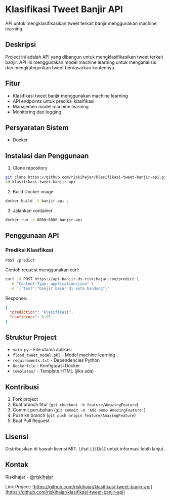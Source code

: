 # Klasifikasi Tweet Banjir API

API untuk mengklasifikasikan tweet terkait banjir menggunakan machine learning.

## Deskripsi

Project ini adalah API yang dibangun untuk mengklasifikasikan tweet terkait banjir. API ini menggunakan model machine learning untuk menganalisis dan mengkategorikan tweet berdasarkan kontennya.

## Fitur

- Klasifikasi tweet banjir menggunakan machine learning
- API endpoints untuk prediksi klasifikasi
- Manajemen model machine learning
- Monitoring dan logging

## Persyaratan Sistem

- Docker

## Instalasi dan Penggunaan

1. Clone repository

```bash
git clone https://github.com/riskihajar/klasifikasi-tweet-banjir-api.git
cd klasifikasi-tweet-banjir-api
```

2. Build Docker image

```bash
docker build -t banjir-api .
```

3. Jalankan container

```bash
docker run -p 8000:8000 banjir-api
```

## Penggunaan API

### Prediksi Klasifikasi

```
POST /predict
```

Contoh request menggunakan curl:

```bash
curl -X POST https://api-banjir.ds.riskihajar.com/predict \
  -H "Content-Type: application/json" \
  -d '{"text":"banjir besar di kota bandung"}'
```

Response:

```json
{
  "prediction": "klasifikasi",
  "confidence": 0.95
}
```

## Struktur Project

- `main.py` - File utama aplikasi
- `flood_tweet_model.pkl` - Model machine learning
- `requirements.txt` - Dependencies Python
- `Dockerfile` - Konfigurasi Docker
- `templates/` - Template HTML (jika ada)

## Kontribusi

1. Fork project
2. Buat branch fitur (`git checkout -b feature/AmazingFeature`)
3. Commit perubahan (`git commit -m 'Add some AmazingFeature'`)
4. Push ke branch (`git push origin feature/AmazingFeature`)
5. Buat Pull Request

## Lisensi

Distribusikan di bawah lisensi MIT. Lihat `LICENSE` untuk informasi lebih lanjut.

## Kontak

Riskihajar - [@riskihajar](https://github.com/riskihajar)

Link Project: [https://github.com/riskihajar/klasifikasi-tweet-banjir-api](https://github.com/riskihajar/klasifikasi-tweet-banjir-api)
